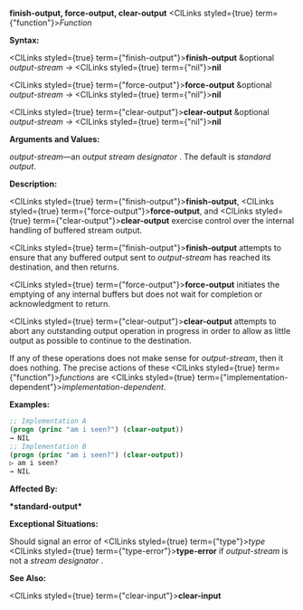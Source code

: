 **finish-output, force-output, clear-output** <ClLinks styled={true} term={"function"}><i>Function</i></ClLinks> 



**Syntax:** 



<ClLinks styled={true} term={"finish-output"}><b>finish-output</b></ClLinks> &amp;optional *output-stream →* <ClLinks styled={true} term={"nil"}><b>nil</b></ClLinks> 



<ClLinks styled={true} term={"force-output"}><b>force-output</b></ClLinks> &amp;optional *output-stream →* <ClLinks styled={true} term={"nil"}><b>nil</b></ClLinks> 



<ClLinks styled={true} term={"clear-output"}><b>clear-output</b></ClLinks> &amp;optional *output-stream →* <ClLinks styled={true} term={"nil"}><b>nil</b></ClLinks> 



**Arguments and Values:** 



*output-stream*—an *output stream designator* . The default is *standard output*. 



**Description:** 



<ClLinks styled={true} term={"finish-output"}><b>finish-output</b></ClLinks>, <ClLinks styled={true} term={"force-output"}><b>force-output</b></ClLinks>, and <ClLinks styled={true} term={"clear-output"}><b>clear-output</b></ClLinks> exercise control over the internal handling of buffered stream output. 



<ClLinks styled={true} term={"finish-output"}><b>finish-output</b></ClLinks> attempts to ensure that any buffered output sent to *output-stream* has reached its destination, and then returns. 



<ClLinks styled={true} term={"force-output"}><b>force-output</b></ClLinks> initiates the emptying of any internal buffers but does not wait for completion or acknowledgment to return. 



<ClLinks styled={true} term={"clear-output"}><b>clear-output</b></ClLinks> attempts to abort any outstanding output operation in progress in order to allow as little output as possible to continue to the destination. 



If any of these operations does not make sense for *output-stream*, then it does nothing. The precise actions of these <ClLinks styled={true} term={"function"}><i>functions</i></ClLinks> are <ClLinks styled={true} term={"implementation-dependent"}><i>implementation-dependent</i></ClLinks>. 







 



 



**Examples:**
```lisp
;; Implementation A 
(progn (princ "am i seen?") (clear-output)) 
→ NIL 
;; Implementation B 
(progn (princ "am i seen?") (clear-output)) 
▷ am i seen? 
→ NIL 
```
**Affected By:** 



**\*standard-output\*** 



**Exceptional Situations:** 



Should signal an error of <ClLinks styled={true} term={"type"}><i>type</i></ClLinks> <ClLinks styled={true} term={"type-error"}><b>type-error</b></ClLinks> if *output-stream* is not a *stream designator* . 



**See Also:** 



<ClLinks styled={true} term={"clear-input"}><b>clear-input</b></ClLinks> 



